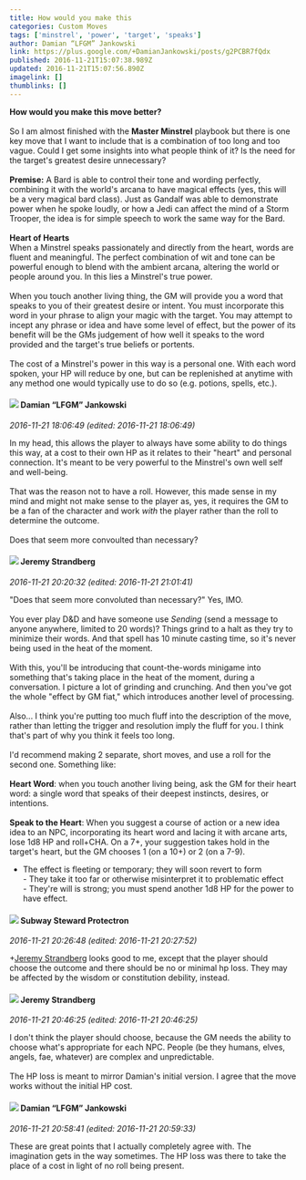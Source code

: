 ```yaml
---
title: How would you make this
categories: Custom Moves
tags: ['minstrel', 'power', 'target', 'speaks']
author: Damian “LFGM” Jankowski
link: https://plus.google.com/+DamianJankowski/posts/g2PCBR7fQdx
published: 2016-11-21T15:07:38.989Z
updated: 2016-11-21T15:07:56.890Z
imagelink: []
thumblinks: []
---
```


<b>How would you make this move better?</b><br /><br />So I am almost finished with the <b>Master Minstrel</b> playbook but there is one key move that I want to include that is a combination of too long and too vague. Could I get some insights into what people think of it? Is the need for the target&#39;s greatest desire unnecessary?<br /><br /><b>Premise:</b> A Bard is able to control their tone and wording perfectly, combining it with the world&#39;s arcana to have magical effects (yes, this will be a very magical bard class). Just as Gandalf was able to demonstrate power when he spoke loudly, or how a Jedi can affect the mind of a Storm Trooper, the idea is for simple speech to work the same way for the Bard. <br /><br /><b>Heart of Hearts</b><br />When a Minstrel speaks passionately and directly from the heart, words are fluent and meaningful. The perfect combination of wit and tone can be powerful enough to blend with the ambient arcana, altering the world or people around you. In this lies a Minstrel&#39;s true power.<br /><br />When you touch another living thing, the GM will provide you a word that speaks to you of their greatest desire or intent. You must incorporate this word in your phrase to align your magic with the target. You may attempt to incept any phrase or idea and have some level of effect, but the power of its benefit will be the GMs judgement of how well it speaks to the word provided and the target&#39;s true beliefs or portents.<br /><br />The cost of a Minstrel&#39;s power in this way is a personal one. With each word spoken, your HP will reduce by one, but can be replenished at anytime with any method one would typically use to do so (e.g. potions, spells, etc.).
<div id='comment z13ptj4p2x3xvpdzd04cgpyieti2cz0ojt00k'>
  <h4><img src='{{site.baseurl}}//images/avatars/100476170927206311405_photo.jpg'> Damian “LFGM” Jankowski</h4>
      <p><cite>2016-11-21 18:06:49 (edited: 2016-11-21 18:06:49)</cite></p>
        <p>In my head, this allows the player to always have some ability to do things this way, at a cost to their own HP as it relates to their &quot;heart&quot; and personal connection. It&#39;s meant to be very powerful to the Minstrel&#39;s own well self and well-being.<br /><br />That was the reason not to have a roll. However, this made sense in my mind and might not make sense to the player as, yes, it requires the GM to be a fan of the character and work <i>with</i> the player rather than the roll to determine the outcome.<br /><br />Does that seem more convoulted than necessary?<br /></p>
</div>
        

<div id='comment z13ptj4p2x3xvpdzd04cgpyieti2cz0ojt00k'>
  <h4><img src='{{site.baseurl}}//images/avatars/102595580176380683252_photo.jpg'> Jeremy Strandberg</h4>
      <p><cite>2016-11-21 20:20:32 (edited: 2016-11-21 21:01:41)</cite></p>
        <p>&quot;Does that seem more convoluted than necessary?&quot;  Yes, IMO.<br /><br />You ever play D&amp;D and have someone use <i>Sending</i> (send a message to anyone anywhere, limited to 20 words)?  Things grind to a halt as they try to minimize their words.  And that spell has 10 minute casting time, so it&#39;s never being used in the heat of the moment.<br /><br />With this, you&#39;ll be introducing that count-the-words minigame into something that&#39;s taking place in the heat of the moment, during a conversation. I picture a lot of grinding and crunching.  And then you&#39;ve got the whole &quot;effect by GM fiat,&quot; which introduces another level of processing.<br /><br />Also... I think you&#39;re putting too much fluff into the description of the move, rather than letting the trigger and resolution imply the fluff for you. I think that&#39;s part of why you think it feels too long.<br /><br />I&#39;d recommend making 2 separate, short moves, and use a roll for the second one.  Something like:<br /><br /><b>Heart Word</b>:  when you touch another living being, ask the GM for their heart word: a single word that speaks of their deepest instincts, desires, or intentions.<br /><br /><b>Speak to the Heart</b>:  When you suggest a course of action or a new idea idea to an NPC, incorporating its heart word and lacing it with arcane arts, lose 1d8 HP and roll+CHA. On a 7+, your suggestion takes hold in the target&#39;s heart, but the GM chooses 1 (on a 10+) or 2 (on a 7-9).

- The effect is fleeting or temporary; they will soon revert to form<br />- They take it too far or otherwise misinterpret it to problematic effect<br />- They&#39;re will is strong; you must spend another 1d8 HP for the power to have effect.</p>
</div>
        

<div id='comment z13ptj4p2x3xvpdzd04cgpyieti2cz0ojt00k'>
  <h4><img src='{{site.baseurl}}//images/avatars/108865120620579453310_photo.jpg'> Subway Steward Protectron</h4>
      <p><cite>2016-11-21 20:26:48 (edited: 2016-11-21 20:27:52)</cite></p>
        <p><span class="proflinkWrapper"><span class="proflinkPrefix">+</span><a class="proflink" href="https://plus.google.com/102595580176380683252" oid="102595580176380683252">Jeremy Strandberg</a></span>​ looks good to me, except that the player should choose the outcome and there should be no or minimal hp loss. They may be affected by the wisdom or constitution debility, instead.</p>
</div>
        

<div id='comment z13ptj4p2x3xvpdzd04cgpyieti2cz0ojt00k'>
  <h4><img src='{{site.baseurl}}//images/avatars/102595580176380683252_photo.jpg'> Jeremy Strandberg</h4>
      <p><cite>2016-11-21 20:46:25 (edited: 2016-11-21 20:46:25)</cite></p>
        <p>I don&#39;t think the player should choose, because the GM needs the ability to choose what&#39;s appropriate for each NPC.  People (be they humans, elves, angels, fae, whatever) are complex and unpredictable.<br /><br />The HP loss is meant to mirror Damian&#39;s initial version. I agree that the move works without the initial HP cost.</p>
</div>
        

<div id='comment z13ptj4p2x3xvpdzd04cgpyieti2cz0ojt00k'>
  <h4><img src='{{site.baseurl}}//images/avatars/100476170927206311405_photo.jpg'> Damian “LFGM” Jankowski</h4>
      <p><cite>2016-11-21 20:58:41 (edited: 2016-11-21 20:59:33)</cite></p>
        <p>These are great points that I actually completely agree with. The imagination gets in the way sometimes. The HP loss was there to take the place of a cost in light of no roll being present.</p>
</div>
        